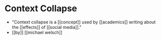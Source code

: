 # Context Collapse

- "Context collapse is a [[concept]] used by [[academics]] writing about the [[effects]] of [[social media]]."
- [[by]] [[michael welsch]]
